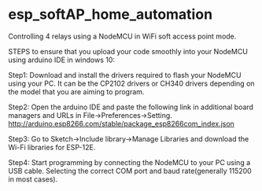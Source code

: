 # esp_softAP_home_automation
Controlling 4 relays using a NodeMCU in WiFi soft access point mode.

  STEPS to ensure that you upload your code smoothly into your NodeMCU using arduino IDE in windows 10:
  
  
  Step1:
        Download and install the drivers required to flash your NodeMCU using your PC. It can be the CP2102 drivers
        or CH340 drivers depending on the model that you are aiming to program.
  
  
  
  
  Step2:
        Open the arduino IDE and paste the following link in additional board managers and URLs in File->Preferences->Setting.
        http://arduino.esp8266.com/stable/package_esp8266com_index.json
  
  
  
  
  Step3:
        Go to Sketch->Include library->Manage Libraries and download the Wi-Fi libraries for ESP-12E.
  
  
  
  
  Step4:
        Start programming by connecting the NodeMCU to your PC using a USB cable. Selecting the correct COM port and baud rate(generally           115200 in most cases).
